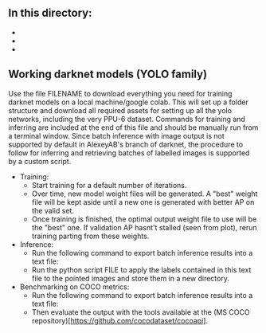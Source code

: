 ## In this directory:
- 
-
-

## Working darknet models (YOLO family)
Use the file FILENAME to download everything you need for training darknet models on a local machine/google colab. This will set up a folder structure and download all required assets for setting up all the yolo networks, including the very PPU-6 dataset. Commands for training and inferring are included at the end of this file and should be manually run from a terminal window. Since batch inference with image output is not supported by default in AlexeyAB's branch of darknet, the procedure to follow for inferring and retrieving batches of labelled images is supported by a custom script.

- Training:
  - Start training for a default number of iterations. 
  - Over time, new model weight files will be generated. A "best" weight file will be kept aside until a new one is generated with better AP on the valid set. 
  - Once training is finished, the optimal output weight file to use will be the "best" one. If validation AP hasnt't stalled (seen from plot), rerun training parting from these weights.
- Inference:
  - Run the following command to export batch inference results into a text file:
  - Run the python script FILE to apply the labels contained in this text file to the pointed images and store them in a new directory.
- Benchmarking on COCO metrics:
  - Run the following command to export batch inference results into a text file:
  - Then evaluate the output with the tools available at the (MS COCO repository)[https://github.com/cocodataset/cocoapi].
  
